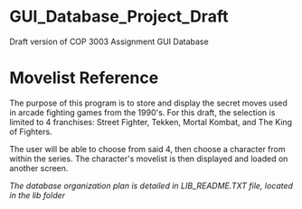# GUI_Database_Project_Draft
Draft version of COP 3003 Assignment GUI Database 


# Movelist Reference 

The purpose of this program is to store and display the secret moves used in arcade fighting games from the 1990's.
For this draft, the selection is limited to 4 franchises: Street Fighter, Tekken, Mortal Kombat, and The King of Fighters.

The user will be able to choose from said 4, then choose a character from within the series. The character's movelist is then displayed and loaded on another screen.

*The database organization plan is detailed in LIB_README.TXT file, located in the lib folder*
